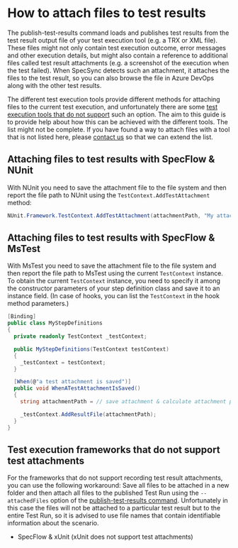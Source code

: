 # How to attach files to test results

The publish-test-results command loads and publishes test results from the test result output file of your test execution tool (e.g. a TRX or XML file). These files might not only contain test execution outcome, error messages and other execution details, but might also contain a reference to additional files called test result attachments (e.g. a screenshot of the execution when the test failed). When SpecSync detects such an attachment, it attaches the files to the test result, so you can also browse the file in Azure DevOps along with the other test results.

The different test execution tools provide different methods for attaching files to the current test execution, and unfortunately there are some [test execution tools that do not support](#frameworks-no-attachments) such an option. The aim to this guide is to provide help about how this can be achieved with the different tools. The list might not be complete. If you have found a way to attach files with a tool that is not listed here, please [contact us](../contact/specsync-support.md) so that we can extend the list. 

## Attaching files to test results with SpecFlow & NUnit

With NUnit you need to save the attachment file to the file system and then report the file path to NUnit using the `TestContext.AddTestAttachment` method:

```C#
NUnit.Framework.TestContext.AddTestAttachment(attachmentPath, "My attachment");
```

## Attaching files to test results with SpecFlow & MsTest

With MsTest you need to save the attachment file to the file system and then report the file path to MsTest using the current `TestContext` instance. To obtain the current `TestContext` instance, you need to specify it among the constructor parameters of your step definition class and save it to an instance field. (In case of hooks, you can list the `TestContext` in the hook method parameters.)

```C#
[Binding]
public class MyStepDefinitions
{
  private readonly TestContext _testContext;

  public MyStepDefinitions(TestContext testContext)
  {
    _testContext = testContext;
  }

  [When(@"a test attachment is saved")]
  public void WhenATestAttachmentIsSaved()
  {
    string attachmentPath = // save attachment & calculate attachment path

    _testContext.AddResultFile(attachmentPath);
  }
}
```

## Test execution frameworks that do not support test attachments <a href="frameworks-no-attachments" id="frameworks-no-attachments"></a>

For the frameworks that do not support recording test result attachments, you can use the following workaround: Save all files to be attached in a new folder and then attach all files to the published Test Run using the `--attachedFiles` option of the [publish-test-results command](../reference/command-line-reference/publish-test-results-command.md). Unfortunately in this case the files will not be attached to a particular test result but to the entire Test Run, so it is advised to use file names that contain identifiable information about the scenario.

* SpecFlow & xUnit (xUnit does not support test attachments)
